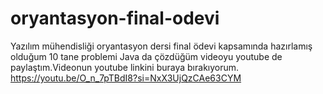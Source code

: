# oryantasyon-final-odevi
Yazılım mühendisliği oryantasyon dersi final ödevi kapsamında hazırlamış olduğum 10 tane problemi Java da çözdüğüm videoyu youtube de paylaştım.Videonun youtube linkini buraya bırakıyorum.
https://youtu.be/O_n_7pTBdI8?si=NxX3UjQzCAe63CYM
